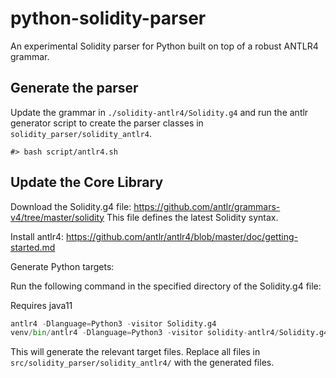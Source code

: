 # python-solidity-parser
An experimental Solidity parser for Python built on top of a robust ANTLR4 grammar.


## Generate the parser

Update the grammar in `./solidity-antlr4/Solidity.g4` and run the antlr generator script to create the parser classes in `solidity_parser/solidity_antlr4`.
```
#> bash script/antlr4.sh
```

## Update the Core Library

Download the Solidity.g4 file:
https://github.com/antlr/grammars-v4/tree/master/solidity
This file defines the latest Solidity syntax.

Install antlr4:
https://github.com/antlr/antlr4/blob/master/doc/getting-started.md

Generate Python targets:

Run the following command in the specified directory of the Solidity.g4 file:

Requires java11

```python -D
antlr4 -Dlanguage=Python3 -visitor Solidity.g4
venv/bin/antlr4 -Dlanguage=Python3 -visitor solidity-antlr4/Solidity.g4 -o solidity_parser/solidity_antlr4/
```

This will generate the relevant target files. Replace all files in `src/solidity_parser/solidity_antlr4/` with the generated files.
